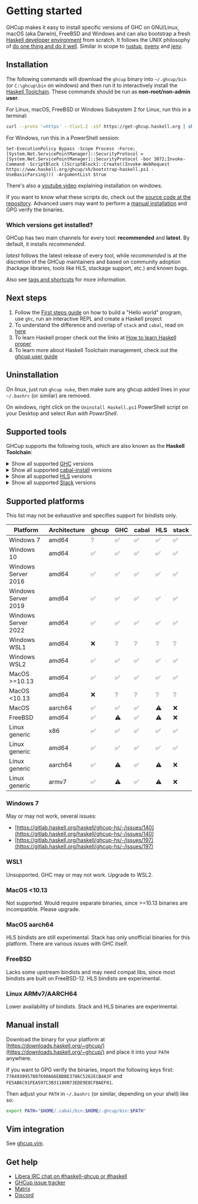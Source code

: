 # Getting started

GHCup makes it easy to install specific versions of GHC on GNU/Linux,
macOS (aka Darwin), FreeBSD and Windows and can also bootstrap a fresh [Haskell developer environment](./install/#supported-tools) from scratch.
It follows the UNIX philosophy of [do one thing and do it well](https://en.wikipedia.org/wiki/Unix_philosophy#Do_One_Thing_and_Do_It_Well). Similar in scope to [rustup](https://github.com/rust-lang-nursery/rustup.rs), [pyenv](https://github.com/pyenv/pyenv) and [jenv](http://www.jenv.be).

## Installation

The following commands will download the `ghcup` binary into `~/.ghcup/bin` (or `C:\ghcup\bin` on windows) and then
run it to interactively install the [Haskell Toolchain](#supported-tools). These commands should be run as **non-root/non-admin
user**.

For Linux, macOS, FreeBSD or Windows Subsystem 2 for Linux, run this in a terminal:

```sh
curl --proto '=https' --tlsv1.2 -sSf https://get-ghcup.haskell.org | sh
```

For Windows, run this in a PowerShell session:

```psh
Set-ExecutionPolicy Bypass -Scope Process -Force;[System.Net.ServicePointManager]::SecurityProtocol = [System.Net.ServicePointManager]::SecurityProtocol -bor 3072;Invoke-Command -ScriptBlock ([ScriptBlock]::Create((Invoke-WebRequest https://www.haskell.org/ghcup/sh/bootstrap-haskell.ps1 -UseBasicParsing))) -ArgumentList $true
```

There's also a [youtube video](https://www.youtube.com/watch?v=bB4fmQiUYPw) explaining installation on windows.

If you want to know what these scripts do, check out the [source code at the repository](https://gitlab.haskell.org/haskell/ghcup-hs/-/tree/master/scripts/bootstrap). Advanced users may want to perform a [manual installation](#manual-install) and GPG verify the binaries.

### Which versions get installed?

GHCup has two main channels for every tool: **recommended** and **latest**. By default, it installs *recommended*.

*latest* follows the latest release of every tool, while *recommended* is at the discretion of the GHCup maintainers and based on community adoption (hackage libraries, tools like HLS, stackage support, etc.) and known bugs.

Also see [tags and shortcuts](../guide/#tags-and-shortcuts) for more information.

## Next steps

1. Follow the [First steps guide](../steps) on how to build a "Hello world" program, use `ghc`, run an interactive REPL and create a Haskell project
2. To understand the difference and overlap of `stack` and `cabal`, read on [here](https://gist.github.com/merijn/8152d561fb8b011f9313c48d876ceb07)
3. To learn Haskell proper check out the links at [How to learn Haskell proper](../steps#how-to-learn-haskell-proper)
4. To learn more about Haskell Toolchain management, check out the [ghcup user guide](./guide.md)

## Uninstallation

On linux, just run `ghcup nuke`, then make sure any ghcup added lines in your `~/.bashrc` (or similar) are removed.

On windows, right click on the `Uninstall Haskell.ps1` PowerShell script on your Desktop and select *Run with PowerShell*.

## Supported tools

GHCup supports the following tools, which are also known as the **Haskell Toolchain**:

<details> <summary>Show all supported <a href='https://www.haskell.org/ghc/'>GHC</a> versions</summary>
<table>
<thead><tr><th>GHC Version</th><th>Tags</th></tr></thead>
<tbody>
<tr><td>9.2.3</td><td><span style="color:blue">latest</span>, base-4.16.2.0</td></tr>
<tr><td>9.2.2</td><td>base-4.16.1.0</td></tr>
<tr><td>9.2.1</td><td>base-4.16.0.0</td></tr>
<tr><td>9.0.2</td><td>base-4.15.1.0</td></tr>
<tr><td>9.0.1</td><td>base-4.15.0.0</td></tr>
<tr><td>8.10.7</td><td><span style="color:green">recommended</span>, base-4.14.3.0</td></tr>
<tr><td>8.10.6</td><td>base-4.14.3.0</td></tr>
<tr><td>8.10.5</td><td>base-4.14.2.0</td></tr>
<tr><td>8.10.4</td><td>base-4.14.1.0</td></tr>
<tr><td>8.10.3</td><td>base-4.14.1.0</td></tr>
<tr><td>8.10.2</td><td>base-4.14.1.0</td></tr>
<tr><td>8.10.1</td><td>base-4.14.0.0</td></tr>
<tr><td>8.8.4</td><td>base-4.13.0.0</td></tr>
<tr><td>8.8.3</td><td>base-4.13.0.0</td></tr>
<tr><td>8.8.2</td><td>base-4.13.0.0</td></tr>
<tr><td>8.8.1</td><td>base-4.13.0.0</td></tr>
<tr><td>8.6.5</td><td>base-4.12.0.0</td></tr>
<tr><td>8.6.4</td><td>base-4.12.0.0</td></tr>
<tr><td>8.6.3</td><td>base-4.12.0.0</td></tr>
<tr><td>8.6.2</td><td>base-4.12.0.0</td></tr>
<tr><td>8.6.1</td><td>base-4.12.0.0</td></tr>
<tr><td>8.4.4</td><td>base-4.11.1.0</td></tr>
<tr><td>8.4.3</td><td>base-4.11.1.0</td></tr>
<tr><td>8.4.2</td><td>base-4.11.1.0</td></tr>
<tr><td>8.4.1</td><td>base-4.11.0.0</td></tr>
<tr><td>8.2.2</td><td>base-4.10.1.0</td></tr>
<tr><td>8.0.2</td><td>base-4.9.1.0</td></tr>
<tr><td>7.10.3</td><td>base-4.8.2.0</td></tr>
</tbody>
</table>
</details>

<details> <summary>Show all supported <a href='https://cabal.readthedocs.io/en/stable/'>cabal-install</a> versions</summary>
<table>
<thead><tr><th>Cabal Version</th><th>Tags</th></tr></thead>
<tbody>
<tr><td>3.6.2.0</td><td><span style="color:blue">latest</span>, <span style="color:green">recommended</span></td></tr>
<tr><td>3.6.0.0</td><td></td></tr>
<tr><td>3.4.1.0</td><td></td></tr>
<tr><td>3.4.0.0</td><td></td></tr>
<tr><td>3.2.0.0</td><td></td></tr>
<tr><td>3.0.0.0</td><td></td></tr>
<tr><td>2.4.1.0</td><td></td></tr>
</tbody>
</table>
</details>

<details> <summary>Show all supported <a href='https://haskell-language-server.readthedocs.io/en/stable/'>HLS</a> versions</summary>
<table>
<thead><tr><th>HLS Version</th><th>Tags</th></tr></thead>
<tbody>
<tr><td>1.7.0.0</td><td><span style="color:blue">latest</span>, <span style="color:green">recommended</span></td></tr>
<tr><td>1.6.1.0</td><td></td></tr>
<tr><td>1.6.0.0</td><td></td></tr>
<tr><td>1.5.1</td><td></td></tr>
<tr><td>1.5.0</td><td></td></tr>
<tr><td>1.4.0</td><td></td></tr>
<tr><td>1.3.0</td><td></td></tr>
<tr><td>1.2.0</td><td></td></tr>
<tr><td>1.1.0</td><td></td></tr>
</tbody>
</table>
</details>

<details> <summary>Show all supported <a href='https://docs.haskellstack.org/en/stable/README/'>Stack</a> versions</summary>
<table>
<thead><tr><th>Stack Version</th><th>Tags</th></tr></thead>
<tbody>
<tr><td>2.7.5</td><td><span style="color:blue">latest</span>, <span style="color:green">recommended</span></td></tr>
<tr><td>2.7.3</td><td></td></tr>
<tr><td>2.7.1</td><td></td></tr>
<tr><td>2.5.1</td><td></td></tr>
</tbody>
</table>
</details>

## Supported platforms

This list may not be exhaustive and specifies support for bindists only.

| Platform | Architecture | ghcup | GHC | cabal | HLS | stack | 
| ------ | ------ | ------ | ------ | ------ | ------ | ------ |
| Windows 7 | amd64 | ❔ | ✅ | ✅ | ✅ | ✅ |
| Windows 10 | amd64 | ✅ | ✅ | ✅ | ✅ | ✅ |
| Windows Server 2016 | amd64 | ✅ | ✅ | ✅ | ✅ | ✅ |
| Windows Server 2019 | amd64 | ✅ | ✅ | ✅ | ✅ | ✅ |
| Windows Server 2022 | amd64 | ✅ | ✅ | ✅ | ✅ | ✅ |
| Windows WSL1 | amd64 | ❌ | ❔ | ❔ | ❔ | ❔ |
| Windows WSL2 | amd64 | ✅ | ✅ | ✅ | ✅ | ✅ |
| MacOS >=10.13 | amd64 | ✅ | ✅ | ✅ | ✅ | ✅ |
| MacOS <10.13 | amd64 | ❌ | ❔ | ❔ | ❔ | ❔ |
| MacOS | aarch64 | ✅ | ✅ | ✅ | ⚠️ | ❌ |
| FreeBSD | amd64 | ✅ | ⚠️ | ✅ | ⚠️ | ❌ |
| Linux generic | x86 | ✅ | ✅ | ✅ | ✅ | ✅ |
| Linux generic | amd64 | ✅ | ✅ | ✅ | ✅ | ✅ |
| Linux generic | aarch64 | ✅ | ⚠️ | ✅ | ⚠️ | ❌ |
| Linux generic | armv7 | ✅ | ⚠️ | ✅ | ⚠️ | ❌ |

### Windows 7

May or may not work, several issues:

* [https://gitlab.haskell.org/haskell/ghcup-hs/-/issues/140](https://gitlab.haskell.org/haskell/ghcup-hs/-/issues/140)
* [https://gitlab.haskell.org/haskell/ghcup-hs/-/issues/197](https://gitlab.haskell.org/haskell/ghcup-hs/-/issues/197)

### WSL1

Unsupported. GHC may or may not work. Upgrade to WSL2.

### MacOS <10.13

Not supported. Would require separate binaries, since >=10.13 binaries are incompatible.
Please upgrade.

### MacOS aarch64

HLS bindists are still experimental. Stack has only unofficial binaries for this platform.
There are various issues with GHC itself.

### FreeBSD

Lacks some upstream bindists and may need compat libs, since most bindists are built on FreeBSD-12.
HLS bindists are experimental.

### Linux ARMv7/AARCH64

Lower availability of bindists. Stack and HLS binaries are experimental.

## Manual install

Download the binary for your platform at [https://downloads.haskell.org/~ghcup/](https://downloads.haskell.org/~ghcup/)
and place it into your `PATH` anywhere.

If you want to GPG verify the binaries, import the following keys first: `7784930957807690A66EBDBE3786C5262ECB4A3F` and `FE5AB6C91FEA597C3B31180B73EDE9E8CFBAEF01`.

Then adjust your `PATH` in `~/.bashrc` (or similar, depending on your shell) like so:

```sh
export PATH="$HOME/.cabal/bin:$HOME/.ghcup/bin:$PATH"
```

## Vim integration

See [ghcup.vim](https://github.com/hasufell/ghcup.vim).

## Get help

* [Libera IRC chat on #haskell-ghcup or #haskell](https://kiwiirc.com/nextclient/irc.libera.chat/?nick=Guest%7C?#haskell,#haskell-ghcup)
* [GHCup issue tracker](https://gitlab.haskell.org/haskell/ghcup-hs/issues)
* [Matrix](https://app.element.io/#/room/#haskell-tooling:matrix.org)
* [Discord](https://discord.gg/pKYf3zDQU7)

